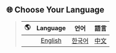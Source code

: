 ## 🌐 Choose Your Language
> | 🌎 | Language | 언어 | 語言 |
> |:--:|:--:|:--:|:--:|
> ||[English](#)|[한국어](#)|[中文](#)|
